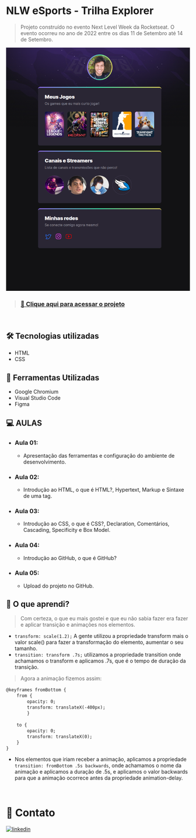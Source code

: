 # **NLW eSports - Trilha Explorer**
> Projeto construído no evento Next Level Week da Rocketseat. O evento ocorreu no ano de 2022 entre os dias 11 de Setembro até 14 de Setembro.

![preview](./.github/preview.png)

>### [📎 Clique aqui para acessar o projeto](https://danieldemoura.github.io/NLW-eSports-2022/)
</br>

## 🛠️ **Tecnologias utilizadas**
- HTML
- CSS

## 🧰 **Ferramentas Utilizadas**
- Google Chromium
- Visual Studio Code
- Figma

## 💻️ **AULAS**
- ### Aula 01: 
    - Apresentação das ferramentas e configuração do ambiente de desenvolvimento.

- ### Aula 02: 
    - Introdução ao HTML, o que é HTML?, Hypertext, Markup e Sintaxe de uma tag.

- ### Aula 03: 
    - Introdução ao CSS, o que é CSS?, Declaration, Comentários, Cascading, Specificity e Box Model.

- ### Aula 04: 
    - Introdução ao GitHub, o que é GitHub?

- ### Aula 05: 
    - Upload do projeto no GitHub.

## 📝 **O que aprendi?**
> Com certeza, o que eu mais gostei e que eu não sabia fazer era fazer e aplicar transição e animações nos elementos. 
- `transform: scale(1.2);` A gente utilizou a propriedade transform mais o valor scale() para fazer a transformação do elemento, aumentar o seu tamanho. 
- `transition: transform .7s;` utilizamos a propriedade transition onde achamamos o transform e aplicamos .7s, que é o tempo de duração da transição.

> Agora a animação fizemos assim:
```
@keyframes fromBottom { 
    from { 
        opacity: 0; 
        transform: translateX(-400px);
        }

    to {
        opacity: 0;
        transform: translateX(0);
    }
}
```
- Nos elementos que iriam receber a animação, aplicamos a propriedade `transition: fromBottom .5s backwards`, onde achamamos o nome da animação e aplicamos a duração de .5s, e aplicamos o valor backwards para que a animação ocorrece antes da propriedade animation-delay.

</br>

#  👤 **Contato**
[![linkedin](https://img.shields.io/badge/linkedin-0A66C2?style=for-the-badge&logo=linkedin&logoColor=white)](https://www.linkedin.com/in/daniel-de-moura-silva-a123a724b/)

